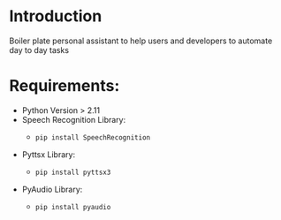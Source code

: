 # Introduction
  Boiler plate personal assistant to help users and developers to automate day to day tasks

# Requirements:
  - Python Version > 2.11
  - Speech Recognition Library:
    - ``` Python
      pip install SpeechRecognition
      ```
  - Pyttsx Library:
    - ``` Python
      pip install pyttsx3
      ```
  - PyAudio Library:
    - ``` Python
      pip install pyaudio
